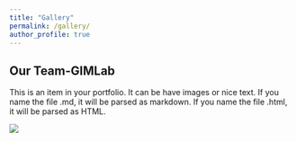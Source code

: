 ```yaml
---
title: "Gallery"
permalink: /gallery/
author_profile: true
---
```


## Our Team-GIMLab

This is an item in your portfolio. It can be have images or nice text. If you name the file .md, it will be parsed as markdown. If you name the file .html, it will be parsed as HTML. 


<img src='/images/500x300.png'>
